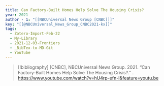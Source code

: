 ```yaml
---
title: Can Factory-Built Homes Help Solve The Housing Crisis?
year: 2021
author - 1: "[[NBCUniversal News Group [CNBC]]]"
key: "[[@NBCUniversal_News_Group_CNBC2021-kx]]"
tags:
  - Zotero-Import-Feb-22
  - My-Library
  - 2021-12-03-Frontiers
  - _BibTex-to-MD-Git
  - YouTube
---
```


> [!bibliography]
> [CNBC], NBCUniversal News Group. 2021. “Can Factory-Built Homes Help Solve The Housing Crisis?.” . https://www.youtube.com/watch?v=hU4rp-efn-I&feature=youtu.be